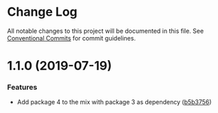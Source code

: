 # Change Log

All notable changes to this project will be documented in this file.
See [Conventional Commits](https://conventionalcommits.org) for commit guidelines.

# 1.1.0 (2019-07-19)


### Features

* Add package 4 to the mix with package 3 as dependency ([b5b3756](https://github.com/gnomic7/lerna-versioning/commit/b5b3756))
